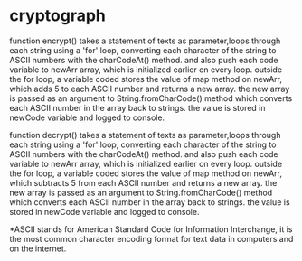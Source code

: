 # cryptograph
function encrypt() takes a statement of texts as parameter,loops through each string using a 'for' loop, converting each character of the string to ASCII numbers with the charCodeAt() method. and also push each code variable to newArr array, which is initialized earlier on every loop. outside the for loop, a variable coded stores the value of map method on newArr, which adds 5 to each ASCII number and returns a new array. the new array is passed as an argument to String.fromCharCode() method which converts each ASCII number in the array back to strings. the value is stored in newCode variable and logged to console.

function decrypt() takes a statement of texts as parameter,loops through each string using a 'for' loop, converting each character of the string to ASCII numbers with the charCodeAt() method. and also push each code variable to newArr array, which is initialized earlier on every loop. outside the for loop, a variable coded stores the value of map method on newArr, which subtracts 5 from each ASCII number and returns a new array. the new array is passed as an argument to String.fromCharCode() method which converts each ASCII number in the array back to strings. the value is stored in newCode variable and logged to console.

*ASCII stands for American Standard Code for Information Interchange, it is the most common character encoding format for text data in computers and on the internet.